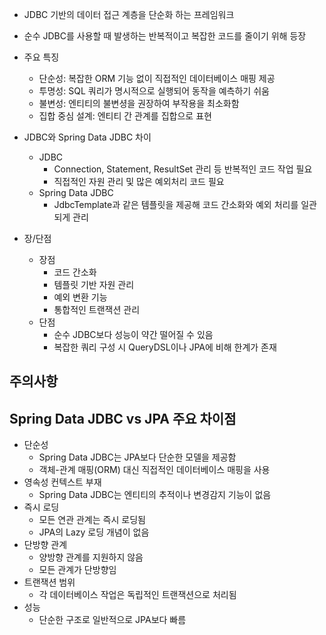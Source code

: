 - JDBC 기반의 데이터 접근 계층을 단순화 하는 프레임워크
- 순수 JDBC를 사용할 때 발생하는 반복적이고 복잡한 코드를 줄이기 위해 등장

- 주요 특징
	- 단순성: 복잡한 ORM 기능 없이 직접적인 데이터베이스 매핑 제공
	- 투명성: SQL 쿼리가 명시적으로 실행되어 동작을 예측하기 쉬움
	- 불변성: 엔티티의 불변셩을 권장하여 부작용을 최소화함
	- 집합 중심 설계: 엔티티 간 관계를 집합으로 표현

- JDBC와 Spring Data JDBC 차이
	- JDBC
		- Connection, Statement, ResultSet 관리 등 반복적인 코드 작업 필요
		- 직접적인 자원 관리 및 많은 예외처리 코드 필요
	- Spring Data JDBC
		- JdbcTemplate과 같은 템플릿을 제공해 코드 간소화와 예외 처리를 일관되게 관리

- 장/단점
	- 장점
		- 코드 간소화
		- 템플릿 기반 자원 관리
		- 예외 변환 기능
		- 통합적인 트랜잭션 관리
	- 단점
		- 순수 JDBC보다 성능이 약간 떨어질 수 있음
		- 복잡한 쿼리 구성 시 QueryDSL이나 JPA에 비해 한계가 존재

## 주의사항


## Spring Data JDBC vs JPA 주요 차이점
- 단순성
	- Spring Data JDBC는 JPA보다 단순한 모델을 제공함
	- 객체-관계 매핑(ORM) 대신 직접적인 데이터베이스 매핑을 사용
- 영속성 컨텍스트 부재
	- Spring Data JDBC는 엔티티의 추적이나 변경감지 기능이 없음
- 즉시 로딩
	- 모든 연관 관계는 즉시 로딩됨
	- JPA의 Lazy 로딩 개념이 없음
- 단방향 관계
	- 양방향 관계를 지원하지 않음
	- 모든 관계가 단방향임
- 트랜잭션 범위
	- 각 데이터베이스 작업은 독립적인 트랜잭션으로 처리됨
- 성능
	- 단순한 구조로 일반적으로 JPA보다 빠름
